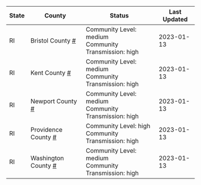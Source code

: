 State | County | Status | Last Updated
--- | --- | --- | --- 
RI | Bristol County <a href="#bristol_county">#</a> | <a name="bristol_county"></a>Community Level: medium<br/>Community Transmission: high | 2023-01-13
RI | Kent County <a href="#kent_county">#</a> | <a name="kent_county"></a>Community Level: medium<br/>Community Transmission: high | 2023-01-13
RI | Newport County <a href="#newport_county">#</a> | <a name="newport_county"></a>Community Level: medium<br/>Community Transmission: high | 2023-01-13
RI | Providence County <a href="#providence_county">#</a> | <a name="providence_county"></a>Community Level: high<br/>Community Transmission: high | 2023-01-13
RI | Washington County <a href="#washington_county">#</a> | <a name="washington_county"></a>Community Level: medium<br/>Community Transmission: high | 2023-01-13
